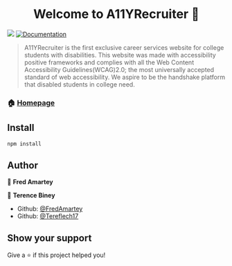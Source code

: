 <h1 align="center">Welcome to A11YRecruiter 👋</h1>
<p>
  <img src="https://img.shields.io/badge/version-1.0.0-blue.svg?cacheSeconds=2592000" />
  <a href="https://github.com/FredAmartey/a11yrecruiter">
    <img alt="Documentation" src="https://img.shields.io/badge/documentation-yes-brightgreen.svg" target="_blank" />
  </a>
</p>

> A11YRecruiter is the first exclusive career services website for college students with disabilities. This website was made with accessibility positive frameworks and complies with all the Web Content Accessibility Guidelines(WCAG)2.0; the most universally accepted standard of web accessibility. We aspire to be the handshake platform that disabled students in college need.

### 🏠 [Homepage](https://a11yrecruiter.com/)

## Install

```sh
npm install
```

## Author

👤 **Fred Amartey**

👤 **Terence Biney**

* Github: [@FredAmartey](https://github.com/FredAmartey)
* Github: [@Tereflech17](https://github.com/Tereflech17)

## Show your support

Give a ⭐️ if this project helped you!


